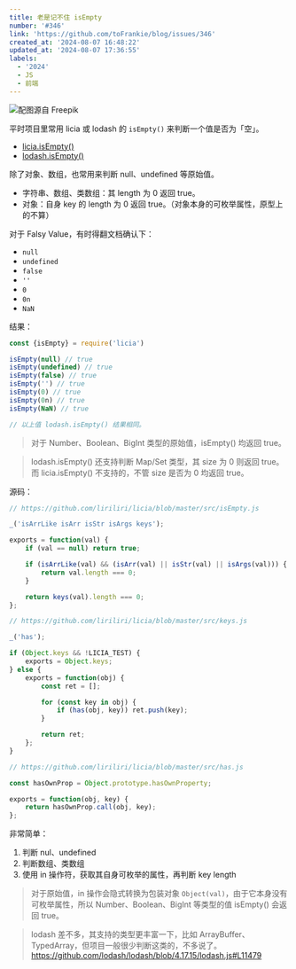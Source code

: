 ```yaml
---
title: 老是记不住 isEmpty
number: '#346'
link: 'https://github.com/toFrankie/blog/issues/346'
created_at: '2024-08-07 16:48:22'
updated_at: '2024-08-07 17:36:55'
labels:
  - '2024'
  - JS
  - 前端
---
```


![配图源自 Freepik](https://cdn.jsdelivr.net/gh/toFrankie/blog@main/images/2024/8/1723020355023.jpg)

平时项目里常用 licia 或 lodash 的 `isEmpty()` 来判断一个值是否为「空」。

- [licia.isEmpty()](https://licia.liriliri.io/zh/document.html#isempty)
- [lodash.isEmpty()](https://lodash.com/docs/4.17.15#isEmpty)

除了对象、数组，也常用来判断 null、undefined 等原始值。

* 字符串、数组、类数组：其 length 为 0 返回 true。
* 对象：自身 key 的 length 为 0 返回 true。（对象本身的可枚举属性，原型上的不算）

对于 Falsy Value，有时得翻文档确认下：

- `null`
- `undefined`
- `false`
- `''`
- `0`
- `0n`
- `NaN`

结果：

```js
const {isEmpty} = require('licia')

isEmpty(null) // true
isEmpty(undefined) // true
isEmpty(false) // true
isEmpty('') // true
isEmpty(0) // true
isEmpty(0n) // true
isEmpty(NaN) // true

// 以上值 lodash.isEmpty() 结果相同。
```

> 对于 Number、Boolean、BigInt 类型的原始值，isEmpty() 均返回 true。

> lodash.isEmpty() 还支持判断 Map/Set 类型，其 size 为 0 则返回 true。而 licia.isEmpty() 不支持的，不管 size 是否为 0 均返回 true。

<!--
对于 Map、Set 类型，两个库有点区别：

* lodash.isEmpty()：若 size 为 0，则返回 true，否则返回 false。
* licia.isEmpty()：不支持这俩类型的判断，不管 size 是否为 0 均返回 true。

```js
const licia = require('licia')
const lodash = require('lodash')

const map = new Map([[1, 'one']])
const set = new Set([1])

licia.isEmpty(map) // true
licia.isEmpty(set) // true

lodash.isEmpty(map) // false
lodash.isEmpty(set) // false
```
-->

源码：

```js
// https://github.com/liriliri/licia/blob/master/src/isEmpty.js

_('isArrLike isArr isStr isArgs keys');

exports = function(val) {
    if (val == null) return true;

    if (isArrLike(val) && (isArr(val) || isStr(val) || isArgs(val))) {
        return val.length === 0;
    }

    return keys(val).length === 0;
};
```

```js
// https://github.com/liriliri/licia/blob/master/src/keys.js

_('has');

if (Object.keys && !LICIA_TEST) {
    exports = Object.keys;
} else {
    exports = function(obj) {
        const ret = [];

        for (const key in obj) {
            if (has(obj, key)) ret.push(key);
        }

        return ret;
    };
}
```

```js
// https://github.com/liriliri/licia/blob/master/src/has.js

const hasOwnProp = Object.prototype.hasOwnProperty;

exports = function(obj, key) {
    return hasOwnProp.call(obj, key);
};
```

非常简单：

1. 判断 nul、undefined
2. 判断数组、类数组
3. 使用 in 操作符，获取其自身可枚举的属性，再判断 key length
 
> 对于原始值，in 操作会隐式转换为包装对象 `Object(val)`，由于它本身没有可枚举属性，所以 Number、Boolean、BigInt 等类型的值 isEmpty() 会返回 true。


> lodash 差不多，其支持的类型更丰富一下，比如 ArrayBuffer、TypedArray，但项目一般很少判断这类的，不多说了。https://github.com/lodash/lodash/blob/4.17.15/lodash.js#L11479

